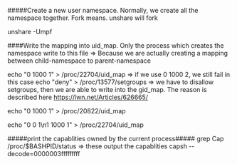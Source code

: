 #####Create a new user namespace. Normally, we create all the namespace together. Fork means. unshare will fork 

unshare -Umpf

####Write the mapping into uid_map. Only the process which creates the namespace write to this file => Because we are actually creating a mapping between child-namespace to parent-namespace

echo "0 1000 1" > /proc/22704/uid_map => if we use 0 1000 2, we still fail in this case
echo "deny" > /proc/13577/setgroups  => we have to disallow setgroups, then we are able to write into the gid_map. The reason is described here
https://lwn.net/Articles/626665/

echo "0 1000 1" > /proc/20822/uid_map

echo "0 0 1\n1 1000 1" > /proc/22704/uid_map

#####print the capablities owned by the current process#####
grep Cap /proc/$BASHPID/status => these output the capablities 
capsh --decode=0000003fffffffff
